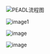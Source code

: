 ![PEADL流程图](https://github.com/user-attachments/assets/fe351f0d-1743-4fb7-b69b-1b229b2cf713)

![image1](https://github.com/user-attachments/assets/5af51a7d-cb61-426a-a945-5a94d0702508)

![image](https://github.com/user-attachments/assets/3102f653-a7aa-4f4b-b0c4-a75cb5f725ef)

![image](https://github.com/user-attachments/assets/dc960ad9-5dd9-46c4-ab65-acb5f48c369c)
